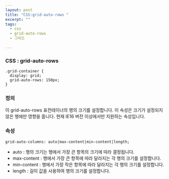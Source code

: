 ```yaml
---
layout: post
title: "CSS:grid-auto-rows "
excerpt: ""
tags: 
  - css
  - grid-auto-rows
  - 그리드
  
---
```



### CSS : grid-auto-rows
```
.grid-container {
  display: grid;
  grid-auto-rows: 150px;
}
```
### 정의
이 grid-auto-rows 표컨테이너의 행의 크기를 설정합니다.
이 속성은 크기가 설정되지 않은 행에만 영향을 줍니다.
현재 IE16 버전 이상에서만 지원하는 속성입니다.

### 속성
`grid-auto-columns: auto|max-content|min-content|length;`

+ auto : 행의 크기는 행에서 가장 큰 항목의 크기에 따라 결정됩니다.
+ max-content : 행에서 가장 큰 항목에 따라 달라지는 각 행의 크기를 설정합니다.
+ min-content : 행에서 가장 작은 항목에 따라 달라지는 각 행의 크기를 설정합니다.
+ length : 길이 값을 사용하여 행의 크기를 설정합니다.
